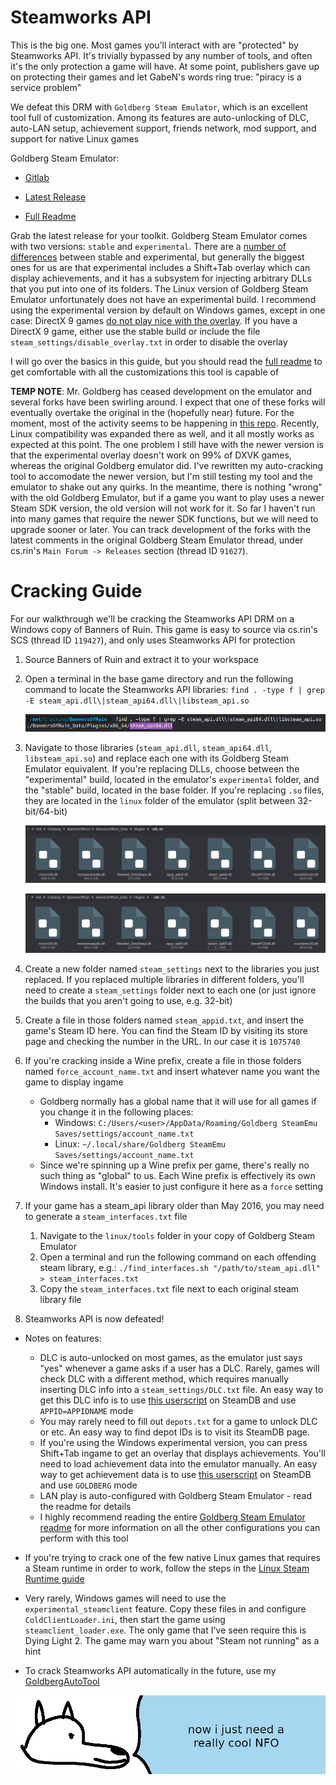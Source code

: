 # **Steamworks API**

This is the big one. Most games you'll interact with are "protected" by Steamworks API. It's trivially bypassed by any number of tools, and often it's the only protection a game will have. At some point, publishers gave up on protecting their games and let GabeN's words ring true: "piracy is a service problem"

We defeat this DRM with `Goldberg Steam Emulator`, which is an excellent tool full of customization. Among its features are auto-unlocking of DLC, auto-LAN setup, achievement support, friends network, mod support, and support for native Linux games

Goldberg Steam Emulator:

  - [Gitlab](https://gitlab.com/Mr_Goldberg/goldberg_emulator)

  - [Latest Release](https://mr_goldberg.gitlab.io/goldberg_emulator/)

  - [Full Readme](https://gitlab.com/Mr_Goldberg/goldberg_emulator/-/blob/master/Readme_release.txt)

Grab the latest release for your toolkit. Goldberg Steam Emulator comes with two versions: `stable` and `experimental`. There are a [number of differences](https://gitlab.com/Mr_Goldberg/goldberg_emulator/-/blob/master/Readme_experimental.txt) between stable and experimental, but generally the biggest ones for us are that experimental includes a Shift+Tab overlay which can display achievements, and it has a subsystem for injecting arbitrary DLLs that you put into one of its folders. The Linux version of Goldberg Steam Emulator unfortunately does not have an experimental build. I recommend using the experimental version by default on Windows games, except in one case: DirectX 9 games [do not play nice with the overlay](https://gitlab.com/Mr_Goldberg/goldberg_emulator/-/issues/219). If you have a DirectX 9 game, either use the stable build or include the file `steam_settings/disable_overlay.txt` in order to disable the overlay

I will go over the basics in this guide, but you should read the [full readme](https://gitlab.com/Mr_Goldberg/goldberg_emulator/-/blob/master/Readme_release.txt) to get comfortable with all the customizations this tool is capable of

**TEMP NOTE**: Mr. Goldberg has ceased development on the emulator and several forks have been swirling around. I expect that one of these forks will eventually overtake the original in the (hopefully near) future. For the moment, most of the activity seems to be happening in [this repo](https://github.com/Detanup01/gbe_fork). Recently, Linux compatibility was expanded there as well, and it all mostly works as expected at this point. The one problem I still have with the newer version is that the experimental overlay doesn't work on 99% of DXVK games, whereas the original Goldberg emulator did. I've rewritten my auto-cracking tool to accomodate the newer version, but I'm still testing my tool and the emulator to shake out any quirks. In the meantime, there is nothing "wrong" with the old Goldberg Emulator, but if a game you want to play uses a newer Steam SDK version, the old version will not work for it. So far I haven't run into many games that require the newer SDK functions, but we will need to upgrade sooner or later. You can track development of the forks with the latest comments in the original Goldberg Steam Emulator thread, under cs.rin's `Main Forum -> Releases` section (thread ID `91627`).

# Cracking Guide

For our walkthrough we'll be cracking the Steamworks API DRM on a Windows copy of Banners of Ruin. This game is easy to source via cs.rin's SCS (thread ID `119427`), and only uses Steamworks API for protection

1. Source Banners of Ruin and extract it to your workspace

2. Open a terminal in the base game directory and run the following command to locate the Steamworks API libraries: `find . -type f | grep -E steam_api.dll\|steam_api64.dll\|libsteam_api.so`

    ![BOR Search](images/BOR-Search.png "Steam library search results")

3. Navigate to those libraries (`steam_api.dll`, `steam_api64.dll`, `libsteam_api.so`) and replace each one with its Goldberg Steam Emulator equivalent. If you're replacing DLLs, choose between the "experimental" build, located in the emulator's `experimental` folder, and the "stable" build, located in the base folder. If you're replacing `.so` files, they are located in the `linux` folder of the emulator (split between 32-bit/64-bit)

    ![BOR Old DLLs](images/BOR-OldDLLs.png "Steam old DLLS")

    ![BOR New DLLs](images/BOR-NewDLLs.png "Steam new DLLS")

4. Create a new folder named `steam_settings` next to the libraries you just replaced. If you replaced multiple libraries in different folders, you'll need to create a `steam_settings` folder next to each one (or just ignore the builds that you aren't going to use, e.g. 32-bit)

5. Create a file in those folders named `steam_appid.txt`, and insert the game's Steam ID here. You can find the Steam ID by visiting its store page and checking the number in the URL. In our case it is `1075740`

6. If you're cracking inside a Wine prefix, create a file in those folders named `force_account_name.txt` and insert whatever name you want the game to display ingame

    - Goldberg normally has a global name that it will use for all games if you change it in the following places:
      - Windows: `C:/Users/<user>/AppData/Roaming/Goldberg SteamEmu Saves/settings/account_name.txt`
      - Linux: `~/.local/share/Goldberg SteamEmu Saves/settings/account_name.txt`
    - Since we're spinning up a Wine prefix per game, there's really no such thing as "global" to us. Each Wine prefix is effectively its own Windows install. It's easier to just configure it here as a `force` setting

7. If your game has a steam_api library older than May 2016, you may need to generate a `steam_interfaces.txt` file

    1. Navigate to the `linux/tools` folder in your copy of Goldberg Steam Emulator
    2. Open a terminal and run the following command on each offending steam library, e.g.: `./find_interfaces.sh "/path/to/steam_api.dll" > steam_interfaces.txt`
    3. Copy the `steam_interfaces.txt` file next to each original steam library file

8. Steamworks API is now defeated!

- Notes on features:
    - DLC is auto-unlocked on most games, as the emulator just says "yes" whenever a game asks if a user has a DLC. Rarely, games will check DLC with a different method, which requires manually inserting DLC info into a `steam_settings/DLC.txt` file. An easy way to get this DLC info is to use [this userscript](https://github.com/Sak32009/GetDLCInfoFromSteamDB/) on SteamDB and use `APPID=APPIDNAME` mode
    - You may rarely need to fill out `depots.txt` for a game to unlock DLC or etc. An easy way to find depot IDs is to visit its SteamDB page.
    - If you're using the Windows experimental version, you can press Shift+Tab ingame to get an overlay that displays achievements. You'll need to load achievement data into the emulator manually. An easy way to get achievement data is to use [this userscript](https://github.com/Sak32009/GetDLCInfoFromSteamDB/) on SteamDB and use `GOLDBERG` mode
    - LAN play is auto-configured with Goldberg Steam Emulator - read the readme for details
    - I highly recommend reading the entire [Goldberg Steam Emulator readme](https://gitlab.com/Mr_Goldberg/goldberg_emulator/-/blob/master/Readme_release.txt) for more information on all the other configurations you can perform with this tool

- If you're trying to crack one of the few native Linux games that requires a Steam runtime in order to work, follow the steps in the [Linux Steam Runtime guide](../../Tools/Linux-Steam-Runtime/configuring_linux_steam_runtime.md)

- Very rarely, Windows games will need to use the `experimental_steamclient` feature. Copy these files in and configure `ColdClientLoader.ini`, then start the game using `steamclient_loader.exe`. The only game that I've seen require this is Dying Light 2. The game may warn you about "Steam not running" as a hint

- To crack Steamworks API automatically in the future, use my [GoldbergAutoTool](../../Tools/GoldbergAutoTool/goldbergautotool.md)

![wise yote has stars in his eyes](images/coolNFO.png "wise yote has stars in his eyes")
